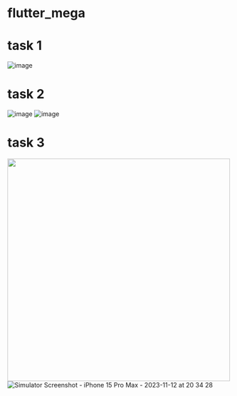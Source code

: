 # flutter_mega
# task 1
![image](https://github.com/chiefbaki/flutter_mega/assets/61545789/045352c4-b9a8-4781-8493-7fcde98d16a7)
# task 2
![image](https://github.com/chiefbaki/flutter_mega/assets/61545789/3d780124-e84d-40b8-9164-c585be21a7b1) 
![image](https://github.com/chiefbaki/flutter_mega/assets/61545789/2d03f2e1-2123-416d-8b0b-31f3f5db15d0)
# task 3
<img src="
https://github.com/chiefbaki/flutter_mega/assets/61545789/57ccb4d6-8fbb-4778-baaa-51e9bc583de8" width="500">
![Simulator Screenshot - iPhone 15 Pro Max - 2023-11-12 at 20 34 28](https://github.com/chiefbaki/flutter_mega/assets/61545789/a3bc1fae-259d-401f-8904-5768c23b7056)

